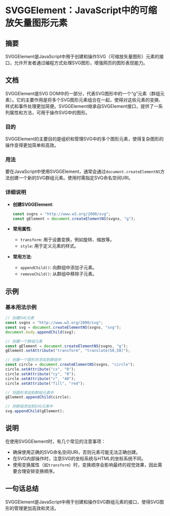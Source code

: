 <!--
Meta Description: # SVGGElement：JavaScript中的可缩放矢量图形元素 ## 摘要 SVGGElement是JavaScript中用于创建和操作SVG（可缩放矢量图形）元素的接口，允许开发者通过编程方式处理SVG图形，增强网页的图形表现能力。 ## 文档 SVGGElement是SVG DOM中的一...
Meta Keywords: circle, document, const, svgns, svg
-->

# SVGGElement：JavaScript中的可缩放矢量图形元素

## 摘要
SVGGElement是JavaScript中用于创建和操作SVG（可缩放矢量图形）元素的接口，允许开发者通过编程方式处理SVG图形，增强网页的图形表现能力。

## 文档
SVGGElement是SVG DOM中的一部分，代表SVG图形中的一个“g”元素（群组元素）。它的主要作用是将多个SVG图形元素组合在一起，使得对这些元素的变换、样式和事件处理更加简便。SVGGElement继承自SVGElement接口，提供了一系列属性和方法，可用于操作SVG中的图形。

### 目的
SVGGElement的主要目的是组织和管理SVG中的多个图形元素，使得复杂图形的操作变得更加简单和高效。

### 用法
要在JavaScript中使用SVGGElement，通常会通过`document.createElementNS`方法创建一个新的SVG群组元素。使用时需指定SVG命名空间URI。

### 详细说明
- **创建SVGGElement**:
  ```javascript
  const svgns = "http://www.w3.org/2000/svg";
  const gElement = document.createElementNS(svgns, "g");
  ```

- **常用属性**:
  - `transform`: 用于设置变换，例如旋转、缩放等。
  - `style`: 用于定义元素的样式。

- **常用方法**:
  - `appendChild()`: 向群组中添加子元素。
  - `removeChild()`: 从群组中移除子元素。

## 示例
### 基本用法示例
```javascript
// 创建SVG元素
const svgns = "http://www.w3.org/2000/svg";
const svg = document.createElementNS(svgns, "svg");
document.body.appendChild(svg);

// 创建一个群组元素
const gElement = document.createElementNS(svgns, "g");
gElement.setAttribute("transform", "translate(50,50)");

// 创建一个圆形并添加到群组中
const circle = document.createElementNS(svgns, "circle");
circle.setAttribute("cx", "0");
circle.setAttribute("cy", "0");
circle.setAttribute("r", "40");
circle.setAttribute("fill", "red");

// 将圆形添加到群组元素中
gElement.appendChild(circle);

// 将群组添加到SVG元素中
svg.appendChild(gElement);
```

## 说明
在使用SVGGElement时，有几个常见的注意事项：
- 确保使用正确的SVG命名空间URI，否则元素可能无法正确创建。
- 在SVG内部操作时，注意SVG的坐标系统与HTML的坐标系统不同。
- 使用变换属性（如`transform`）时，变换顺序会影响最终的视觉效果，因此需要合理安排变换顺序。

## 一句话总结
SVGGElement是JavaScript中用于创建和操作SVG群组元素的接口，使得SVG图形的管理更加高效和灵活。